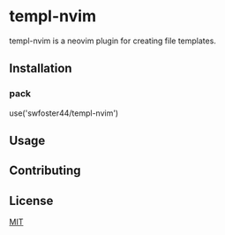 # templ-nvim

templ-nvim is a neovim plugin for creating file templates.

## Installation

### pack
use('swfoster44/templ-nvim')


## Usage


## Contributing


## License

[MIT](https://choosealicense.com/licenses/mit/)
